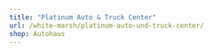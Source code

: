 ```yaml
---
title: "Platinum Auto & Truck Center"
url: /white-marsh/platinum-auto-und-truck-center/
shop: Autohaus
---
```

